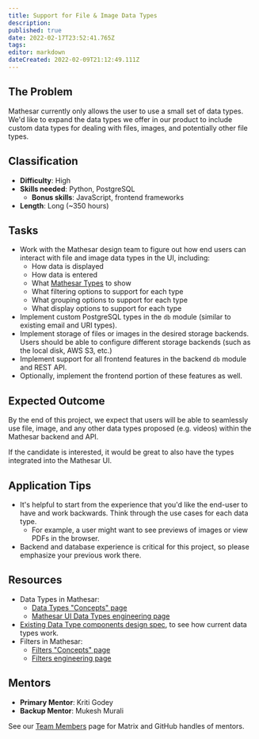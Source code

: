 ```yaml
---
title: Support for File & Image Data Types
description: 
published: true
date: 2022-02-17T23:52:41.765Z
tags: 
editor: markdown
dateCreated: 2022-02-09T21:12:49.111Z
---
```


## The Problem
Mathesar currently only allows the user to use a small set of data types. We'd like to expand the data types we offer in our product to include custom data types for dealing with files, images, and potentially other file types.

## Classification
- **Difficulty**: High
- **Skills needed**: Python, PostgreSQL
  - **Bonus skills**: JavaScript, frontend frameworks
- **Length**: Long (~350 hours)

## Tasks
- Work with the Mathesar design team to figure out how end users can interact with file and image data types in the UI, including:
  - How data is displayed
  - How data is entered
  - What [Mathesar Types](/en/engineering/architecture/mathesar-types) to show
  - What filtering options to support for each type
  - What grouping options to support for each type
  - What display options to support for each type
- Implement custom PostgreSQL types in the `db` module (similar to existing email and URI types).
- Implement storage of files or images in the desired storage backends. Users should be able to configure different storage backends (such as the local disk, AWS S3, etc.)
- Implement support for all frontend features in the backend `db` module and REST API.
- Optionally, implement the frontend portion of these features as well.

## Expected Outcome
By the end of this project, we expect that users will be able to seamlessly use file, image, and any other data types proposed (e.g. videos) within the Mathesar backend and API.

If the candidate is interested, it would be great to also have the types integrated into the Mathesar UI.

## Application Tips
- It's helpful to start from the experience that you'd like the end-user to have and work backwards. Think through the use cases for each data type.
  - For example, a user might want to see previews of images or view PDFs in the browser.
- Backend and database experience is critical for this project, so please emphasize your previous work there.

## Resources
- Data Types in Mathesar:
  - [Data Types "Concepts" page](/en/product/concepts/data-types)
  - [Mathesar UI Data Types engineering page](/en/engineering/architecture/mathesar-types)
- [Existing Data Type components design spec](/en/design/specs/global-data-type-components), to see how current data types work.
- Filters in Mathesar:
  - [Filters "Concepts" page](/en/product/concepts/filters)
  - [Filters engineering page](/en/engineering/architecture/filters)

## Mentors
- **Primary Mentor**: Kriti Godey
- **Backup Mentor**: Mukesh Murali

See our [Team Members](/en/team/members) page for Matrix and GitHub handles of mentors.